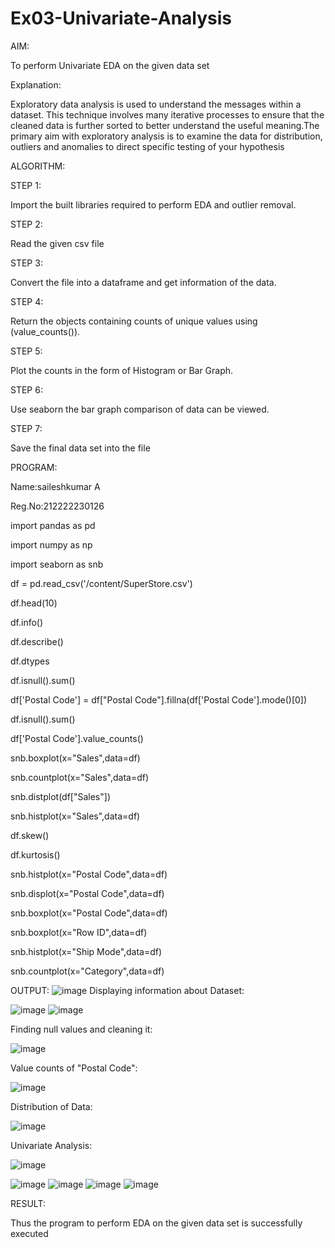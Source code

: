 # Ex03-Univariate-Analysis
AIM:

To perform Univariate EDA on the given data set

Explanation:

Exploratory data analysis is used to understand the messages within a dataset. This technique involves many iterative processes to ensure that the cleaned data is further sorted to better understand the useful meaning.The primary aim with exploratory analysis is to examine the data for distribution, outliers and anomalies to direct specific testing of your hypothesis

ALGORITHM:

STEP 1:

Import the built libraries required to perform EDA and outlier removal.

STEP 2:

Read the given csv file

STEP 3:

Convert the file into a dataframe and get information of the data.

STEP 4:

Return the objects containing counts of unique values using (value_counts()).

STEP 5:

Plot the counts in the form of Histogram or Bar Graph.

STEP 6:

Use seaborn the bar graph comparison of data can be viewed.

STEP 7:

Save the final data set into the file

PROGRAM:

Name:saileshkumar A

Reg.No:212222230126

import pandas as pd

import numpy as np

import seaborn as snb

df = pd.read_csv('/content/SuperStore.csv')

df.head(10)

df.info()

df.describe()

df.dtypes

df.isnull().sum()

df['Postal Code'] = df["Postal Code"].fillna(df['Postal Code'].mode()[0])

df.isnull().sum()

df['Postal Code'].value_counts()

snb.boxplot(x="Sales",data=df)

snb.countplot(x="Sales",data=df)

snb.distplot(df["Sales"])

snb.histplot(x="Sales",data=df)

df.skew()

df.kurtosis()

snb.histplot(x="Postal Code",data=df)

snb.displot(x="Postal Code",data=df)

snb.boxplot(x="Postal Code",data=df)

snb.boxplot(x="Row ID",data=df)

snb.histplot(x="Ship Mode",data=df)

snb.countplot(x="Category",data=df)

OUTPUT:
![image](https://user-images.githubusercontent.com/113497410/229032021-382a0d91-e961-4e8b-b908-b15cda848f53.png)
Displaying information about Dataset:

![image](https://user-images.githubusercontent.com/113497410/229032137-52639cb7-ff29-4e74-9403-1c7ea095f209.png)
![image](https://user-images.githubusercontent.com/113497410/229032212-81124a02-3c1a-469d-97b0-c758b15512be.png)


Finding null values and cleaning it:

![image](https://user-images.githubusercontent.com/113497410/229032274-740437ea-d63a-4ebf-a967-feef2c02ae61.png)

Value counts of "Postal Code":

![image](https://user-images.githubusercontent.com/113497410/229032353-99d0f078-2103-4a56-8e58-1d77f56bad80.png)

Distribution of Data:

![image](https://user-images.githubusercontent.com/113497410/229032397-e8973d5f-e015-4c48-add9-59edbb31fe85.png)

Univariate Analysis:

![image](https://user-images.githubusercontent.com/113497410/229032446-ce14ffdc-4baf-4c73-8518-56f3ec15b092.png)

![image](https://user-images.githubusercontent.com/113497410/229032483-19456d1b-edf2-41bf-9573-50b93d269b39.png)
![image](https://user-images.githubusercontent.com/113497410/229032928-b75d1151-0cf7-440b-9bc0-a5349bf57ecc.png)
![image](https://user-images.githubusercontent.com/113497410/229032967-643871bd-0967-4f0f-95f5-9089dfa5db71.png)
![image](https://user-images.githubusercontent.com/113497410/229032979-bde605cc-f219-42cd-827d-cee7e8626e2e.png)

RESULT:

Thus the program to perform EDA on the given data set is successfully executed






